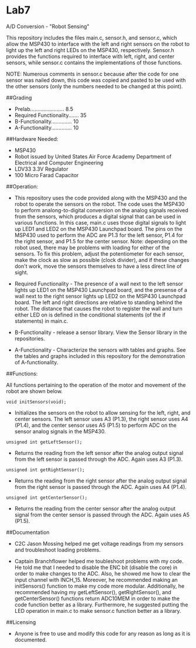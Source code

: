 Lab7
====

A/D Conversion - "Robot Sensing"

This repository includes the files main.c, sensor.h, and sensor.c, which allow the MSP430 to interface with the left and right sensors on the robot to light up the left and right LEDs on the MSP430, respectively. Sensor.h provides the functions required to interface with left, right, and center sensors, while sensor.c contains the implementations of those functions. 

NOTE: Numerous comments in sensor.c because after the code for one sensor was nailed down, this code was copied and pasted to be used with the other sensors (only the numbers needed to be changed at this point). 

##Grading

 - Prelab....................... 8.5
 - Required Functionality....... 35
 - B-Functionality.............. 10
 - A-Functionality.............. 10

##Hardware Needed:

 - MSP430
 - Robot issued by United States Air Force Academy Department of Electrical and Computer Engineering
 - LDV33 3.3V Regulator
 - 100 Micro Farad Capacitor

##Operation: 

 - This repository uses the code provided along with the MSP430 and the robot to operate the sensors on the robot. The code uses the MSP430 to perform analong-to-digital conversion on the analog signals received from the sensors, which produces a digital signal that can be used in various functions. In this case, main.c uses those digital signals to light up LED1 and LED2 on the MSP430 Launchpad board.  The pins on the MSP430 used to perform the ADC are P1.3 for the left sensor, P1.4 for the right sensor, and P1.5 for the center sensor. Note: depending on the robot used, there may be problems with loading for either of the sensors. To fix this problem, adjust the potentiometer for each sensor, make the clock as slow as possible (clock divider), and if these changes don't work, move the sensors themselves to have a less direct line of sight. 

 - Required Functionality - The presence of a wall next to the left sensor lights up LED1 on the MSP430 Launchpad board, and the presense of a wall next to the right sensor lights up LED2 on the MSP430 Launchpad board. The left and right directions are relative to standing behind the robot. The distance that causes the robot to register the wall and turn either LED on is defined in the conditional statements (of the if statements) in main.c. 
 - B-Functionality - release a sensor library. View the Sensor library in the repositories.
 - A-Functionality - Characterize the sensors with tables and graphs. See the tables and graphs included in this repository for the demonstration of A-functionality.

##Functions: 

All functions pertaining to the operation of the motor and movement of the robot are shown below.

```
void initSensors(void);
```
 - Initializes the sensors on the robot to allow sensing for the left, right, and center sensors. The left sensor uses A3 (P1.3), the right sensor uses A4 (P1.4), and the center sensor uses A5 (P1.5) to perform ADC on the sensor analog signals in the MSP430.

```
unsigned int getLeftSensor();
```
 - Returns the reading from the left sensor after the analog output signal from the left sensor is passed through the ADC. Again uses A3 (P1.3).

```
unsigned int getRightSensor();
```
 - Returns the reading from the right sensor after the analog output signal from the right sensor is passed through the ADC. Again uses A4 (P1.4).

```
unsigned int getCenterSensor();
```
 - Returns the reading from the center sensor after the analog output signal from the center sensor is passed through the ADC. Again uses A5 (P1.5).


##Documentation
 
 - C2C Jason Mossing helped me get voltage readings from my sensors and troubleshoot loading problems.

 - Captain Branchflower helped me toubleshoot problems with my code. He told me that I needed to disable the ENC bit (disable the core) in order to make changes to the ADC. Also, he showed me how to clear the input channel with INCH_15. Moreover, he recommended making an initSensors() function to make my code more modular. Additionally, he recommended having my getLeftSensor(), getRightSensor(), and getCenterSensor() functions return ADC10MEM in order to make the code function better as a library. Furthermore, he suggested putting the LED operation in main.c to make sensor.c function better as a library. 

##Licensing

 - Anyone is free to use and modify this code for any reason as long as it is documented. 
